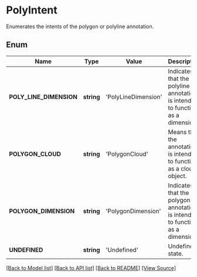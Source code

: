 ﻿# PolyIntent
Enumerates the intents of the polygon or polyline annotation.

## Enum
Name | Type | Value | Description
------------ | ------------- | ------------- | -------------
**POLY_LINE_DIMENSION** | **string** | 'PolyLineDimension' | Indicates that the polyline annotation is intended to function as a dimension.
**POLYGON_CLOUD** | **string** | 'PolygonCloud' | Means that the annotation is intended to function as a cloud object.
**POLYGON_DIMENSION** | **string** | 'PolygonDimension' | Indicates that the polygon annotation is intended to function as a dimension.
**UNDEFINED** | **string** | 'Undefined' | Undefined state.

[[Back to Model list]](../README.md#documentation-for-models) [[Back to API list]](../README.md#documentation-for-api-endpoints) [[Back to README]](../README.md) [[View Source]](../src/Aspose/PDF/Model/PolyIntent.php)

